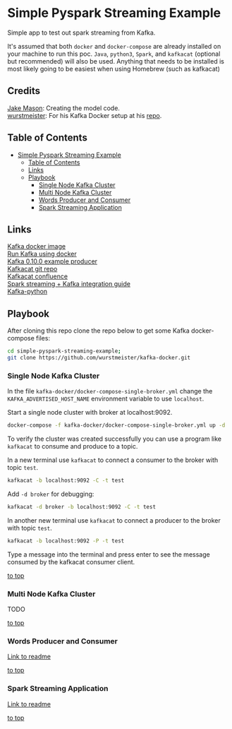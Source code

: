 # Simple Pyspark Streaming Example

Simple app to test out spark streaming from Kafka.

It's assumed that both `docker` and `docker-compose` are already installed on your machine to run this poc. `Java`, `python3`, `Spark`, and `kafkacat` (optional but recommended) will also be used. Anything that needs to be installed is most likely going to be easiest when using Homebrew (such as kafkacat)

## Credits

[Jake Mason](https://github.com/jake-mason): Creating the model code.  
[wurstmeister](https://github.com/wurstmeister): For his Kafka Docker setup at his [repo](https://github.com/wurstmeister/kafka-docker).

## Table of Contents

- [Simple Pyspark Streaming Example](#simple-pyspark-streaming-example)
    - [Table of Contents](#table-of-contents)
    - [Links](#links)
    - [Playbook](#playbook)
        - [Single Node Kafka Cluster](#single-node-kafka-cluster)
        - [Multi Node Kafka Cluster](#multi-node-kafka-cluster)
        - [Words Producer and Consumer](#words-producer-and-consumer)
        - [Spark Streaming Application](#spark-streaming-application)

## Links

[Kafka docker image](https://hub.docker.com/r/wurstmeister/kafka/)  
[Run Kafka using docker](https://jaceklaskowski.gitbooks.io/apache-kafka/kafka-docker.html)  
[Kafka 0.10.0 example producer](https://kafka.apache.org/0100/javadoc/index.html?org/apache/kafka/clients/producer/KafkaProducer.html)  
[Kafkacat git repo](https://github.com/edenhill/kafkacat)  
[Kafkacat confluence](https://docs.confluent.io/current/app-development/kafkacat-usage.html)  
[Spark streaming + Kafka integration guide](https://spark.apache.org/docs/2.2.0/streaming-kafka-0-10-integration.html)  
[Kafka-python](https://pypi.org/project/kafka-python/)

## Playbook

After cloning this repo clone the repo below to get some Kafka docker-compose files:

```sh
cd simple-pyspark-streaming-example;
git clone https://github.com/wurstmeister/kafka-docker.git
```

### Single Node Kafka Cluster

In the file `kafka-docker/docker-compose-single-broker.yml` change the `KAFKA_ADVERTISED_HOST_NAME` environment variable to use `localhost`.

Start a single node cluster with broker at localhost:9092.

```sh
docker-compose -f kafka-docker/docker-compose-single-broker.yml up -d
```

To verify the cluster was created successfully you can use a program like `kafkacat` to consume and produce to a topic.

In a new terminal use `kafkacat` to connect a consumer to the broker with topic `test`.

```sh
kafkacat -b localhost:9092 -C -t test
```

Add `-d broker` for debugging:

```sh
kafkacat -d broker -b localhost:9092 -C -t test
```

In another new terminal use `kafkacat` to connect a producer to the broker with topic `test`.

```sh
kafkacat -b localhost:9092 -P -t test
```

Type a message into the terminal and press enter to see the message consumed by the kafkacat consumer client.

[to top](#simple-pyspark-streaming-example)

### Multi Node Kafka Cluster

TODO

[to top](#simple-pyspark-streaming-example)

### Words Producer and Consumer

[Link to readme](words-producer-and-consumer-apps/README.md)

[to top](#simple-pyspark-streaming-example)

### Spark Streaming Application

[Link to readme](streaming-app/README.md)

[to top](#simple-pyspark-streaming-example)
